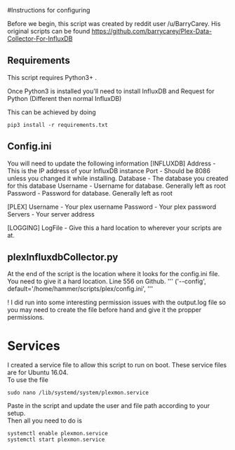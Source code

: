 #Instructions for configuring

Before we begin, this script was created by reddit user /u/BarryCarey. His original scripts can be found https://github.com/barrycarey/Plex-Data-Collector-For-InfluxDB

## Requirements

This script requires Python3+ .

Once Python3 is installed you'll need to install InfluxDB and Request for Python (Different then normal InfluxDB)

This can be achieved by doing
```
pip3 install -r requirements.txt
```


## Config.ini

You will need to update the following information
[INFLUXDB]
Address - This is the IP address of your InfluxDB instance
Port - Should be 8086 unless you changed it while installing. 
Database - The database you created for this database
Username - Username for database. Generally left as root
Password - Password for database. Generally left as root

[PLEX]
Username - Your plex username
Password - Your plex password
Servers - Your server address

[LOGGING]
LogFile - Give this a hard location to wherever your scripts are at. 


## plexInfluxdbCollector.py
At the end of the script is the location where it looks for the config.ini file. You need to give it a hard location. Line 556 on Github. 
'''
('--config', default='/home/hammer/scripts/plex/config.ini',
'''

! I did run into some interesting permission issues with the output.log file so you may need to create the file before hand and give it the propper permissions. 

# Services
I created a service file to allow this script to run on boot. These service files are for Ubuntu 16.04.  
To use the file
```
sudo nano /lib/systemd/system/plexmon.service
```
Paste in the script and update the user and file path according to your setup.   
Then all you need to do is 
```
systemctl enable plexmon.service
systemctl start plexmon.service
```
